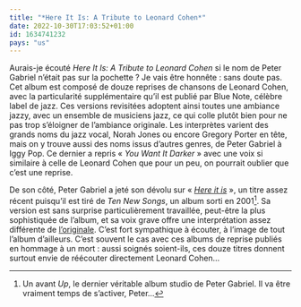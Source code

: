 ```yaml
---
title: "*Here It Is: A Tribute to Leonard Cohen*"
date: 2022-10-30T17:03:52+01:00
id: 1634741232 
pays: "us"
---
```


Aurais-je écouté *Here It Is: A Tribute to Leonard Cohen* si le nom de Peter Gabriel n’était pas sur la pochette ? Je vais être honnête : sans doute pas. Cet album est composé de douze reprises de chansons de Leonard Cohen, avec la particularité supplémentaire qu’il est publié par Blue Note, célèbre label de jazz. Ces versions revisitées adoptent ainsi toutes une ambiance jazzy, avec un ensemble de musiciens jazz, ce qui colle plutôt bien pour ne pas trop s’éloigner de l’ambiance originale. Les interprètes varient des grands noms du jazz vocal, Norah Jones ou encore Gregory Porter en tête, mais on y trouve aussi des noms issus d’autres genres, de Peter Gabriel à Iggy Pop. Ce dernier a repris « *You Want It Darker* » avec une voix si similaire à celle de Leonard Cohen que pour un peu, on pourrait oublier que c’est une reprise. 

De son côté, Peter Gabriel a jeté son dévolu sur « [*Here it is*](https://www.youtube.com/watch?v=J-e__5L9Kt0) », un titre assez récent puisqu’il est tiré de *Ten New Songs*, un album sorti en 2001[^1]. Sa version est sans surprise particulièrement travaillée, peut-être la plus sophistiquée de l’album, et sa voix grave offre une interprétation assez différente de [l’originale](https://www.youtube.com/watch?v=-WaBpScRGuo). C’est fort sympathique à écouter, à l’image de tout l’album d’ailleurs. C’est souvent le cas avec ces albums de reprise publiés en hommage à un mort : aussi soignés soient-ils, ces douze titres donnent surtout envie de réécouter directement Leonard Cohen…


[^1]: Un avant *Up*, le dernier véritable album studio de Peter Gabriel. Il va être vraiment temps de s’activer, Peter…